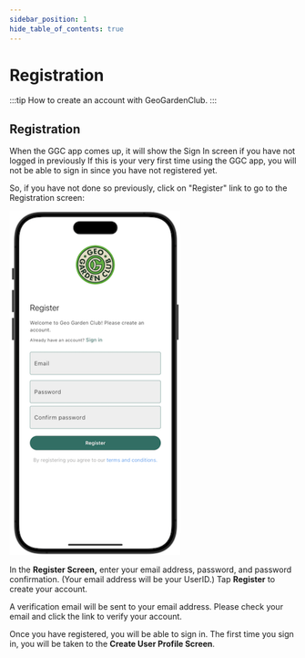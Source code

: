 ```yaml
---
sidebar_position: 1
hide_table_of_contents: true
---
```


# Registration

:::tip How to create an account with GeoGardenClub.
:::

## Registration

When the GGC app comes up, it will show the Sign In screen if you have not logged in previously  If this is your very first time using the GGC app, you will not be able to sign in since you have not registered yet.  

So, if you have not done so previously, click on "Register" link to go to the Registration screen:

<img width="300" src="/img/user-guide/register-screen.png"/>


In the **Register Screen,** enter your email address, password, and password confirmation. (Your email address will be your UserID.)  Tap **Register** to create your account.

A verification email will be sent to your email address.  Please check your email and click the link to verify your account.  

Once you have registered, you will be able to sign in. The first time you sign in, you will be taken to the **Create User Profile Screen**.
